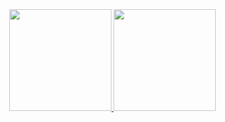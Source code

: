 <div align="center">
  <a href="https://github.com/Amandaetequiana">
    <img height="180em" src="https://github-readme-stats.vercel.app/api?username=Amandaetequiana&show_icons=true&theme=midnight-purple&include_all_commits=true&count_private=true"/>
    <img height="180em" src="https://github-readme-stats.vercel.app/api/top-langs/?username=Amandaetequiana&layout=compact&langs_count=16&theme=midnight-purple"/>
</div>
